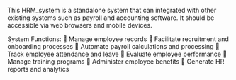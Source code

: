 This HRM_system is a standalone system that can integrated with other existing systems such as payroll and accounting software. It should be accessible via web browsers and mobile devices.

System Functions: 
	Manage employee records
	Facilitate recruitment and onboarding processes
	Automate payroll calculations and processing
	Track employee attendance and leave
	Evaluate employee performance
	Manage training programs
	Administer employee benefits
	Generate HR reports and analytics

